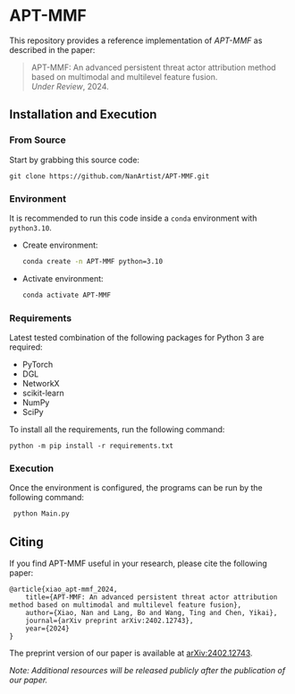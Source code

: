# APT-MMF

This repository provides a reference implementation of *APT-MMF* as described in the paper:<br>
> APT-MMF: An advanced persistent threat actor attribution method based on multimodal and multilevel feature fusion.<br>
> *Under Review*, 2024.<br>

## Installation and Execution

### From Source

Start by grabbing this source code:
```
git clone https://github.com/NanArtist/APT-MMF.git
```

### Environment

It is recommended to run this code inside a `conda` environment with `python3.10`.
- Create environment:
   ```sh
   conda create -n APT-MMF python=3.10
   ```
- Activate environment:
   ```sh
   conda activate APT-MMF
   ```

### Requirements

Latest tested combination of the following packages for Python 3 are required:

- PyTorch
- DGL
- NetworkX
- scikit-learn
- NumPy
- SciPy


To install all the requirements, run the following command:

```
python -m pip install -r requirements.txt
```

### Execution
 
Once the environment is configured, the programs can be run by the following command:
   ```sh
    python Main.py
   ```

## Citing

If you find APT-MMF useful in your research, please cite the following paper:

    @article{xiao_apt-mmf_2024,
        title={APT-MMF: An advanced persistent threat actor attribution method based on multimodal and multilevel feature fusion},
        author={Xiao, Nan and Lang, Bo and Wang, Ting and Chen, Yikai},
        journal={arXiv preprint arXiv:2402.12743},
        year={2024}
    }

The preprint version of our paper is available at [arXiv:2402.12743](https://arxiv.org/abs/2402.12743).

*Note: Additional resources will be released publicly after the publication of our paper.*
